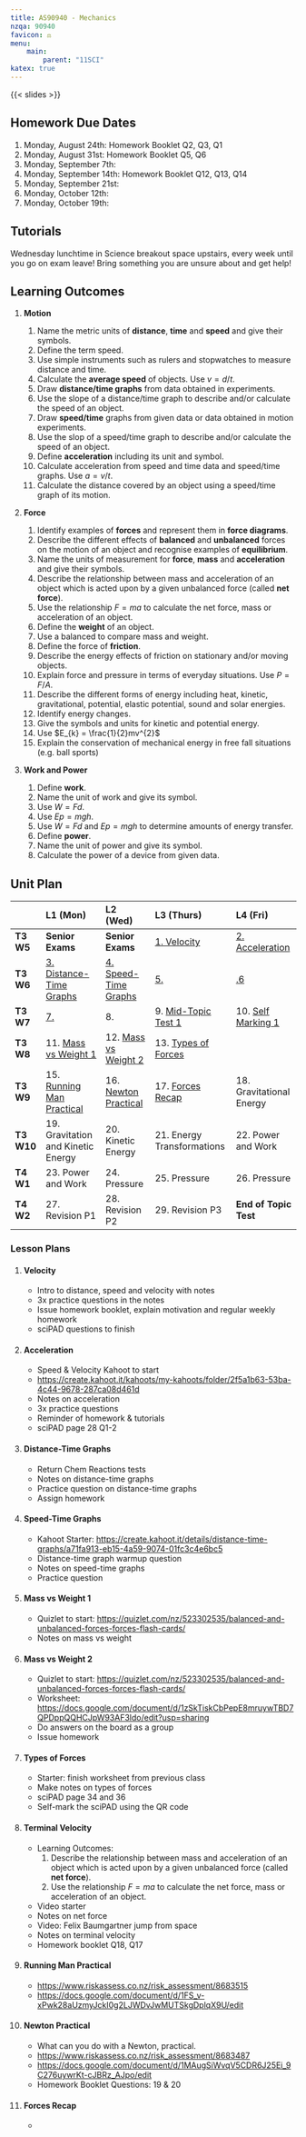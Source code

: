 ```yaml
---
title: AS90940 - Mechanics
nzqa: 90940
favicon: ⚖️
menu:
    main:
        parent: "11SCI"
katex: true
---
```


{{< slides >}}

## Homework Due Dates

1. Monday, August 24th: Homework Booklet Q2, Q3, Q1
2. Monday, August 31st: Homework Booklet Q5, Q6
3. Monday, September 7th: 
4. Monday, September 14th: Homework Booklet Q12, Q13, Q14
5. Monday, September 21st: 
6. Monday, October 12th: 
7. Monday, October 19th: 

## Tutorials

Wednesday lunchtime in Science breakout space upstairs, every week until you go on exam leave! Bring something you are unsure about and get help!

## Learning Outcomes

1. __Motion__
	1. Name the metric units of __distance__, __time__ and __speed__ and give their symbols.
	2. Define the term speed.
	3. Use simple instruments such as rulers and stopwatches to measure distance and time.
	4. Calculate the __average speed__ of objects. Use $v=d/t$.
	5. Draw __distance/time graphs__ from data obtained in experiments.
	6. Use the slope of a distance/time graph to describe and/or calculate the speed of an object.
	7. Draw __speed/time__ graphs from given data or data obtained in motion experiments.
	8. Use the slop of a speed/time graph to describe and/or calculate the speed of an object.
	9. Define __acceleration__ including its unit and symbol.
	10. Calculate acceleration from speed and time data and speed/time graphs. Use $a = v/t$.
	11. Calculate the distance covered by an object using a speed/time graph of its motion.

2. __Force__
	1. Identify examples of __forces__ and represent them in __force diagrams__.
	2. Describe the different effects of __balanced__ and __unbalanced__ forces on the motion of an object and recognise examples of __equilibrium__.
	3. Name the units of measurement for __force__, __mass__ and __acceleration__ and give their symbols.
	4. Describe the relationship between mass and acceleration of an object which is acted upon by a given unbalanced force (called __net force__).
	5. Use the relationship $F = ma$ to calculate the net force, mass or acceleration of an object.
	6. Define the __weight__ of an object.
	7. Use a balanced to compare mass and weight.
	8. Define the force of __friction__.
	9. Describe the energy effects of friction on stationary and/or moving objects.
	10. Explain force and pressure in terms of everyday situations. Use $P = F/A$.
	11. Describe the different forms of energy including heat, kinetic, gravitational, potential, elastic potential, sound and solar energies.
	12. Identify energy changes.
	13. Give the symbols and units for kinetic and potential energy.
	14. Use $E_{k} = \frac{1}{2}mv^{2}$
	15. Explain the conservation of mechanical energy in free fall situations (e.g. ball sports)

3. __Work and Power__
	1. Define __work__.
	2. Name the unit of work and give its symbol.
	3. Use $W = Fd$.
	4. Use $Ep = mgh$.
	5. Use $W = Fd$ and $Ep = mgh$ to determine amounts of energy transfer.
	6. Define __power__.
	7. Name the unit of power and give its symbol.
	8. Calculate the power of a device from given data.

## Unit Plan

|            | L1 (Mon)                                            | L2 (Wed)                                   | L3 (Thurs)                               | L4 (Fri)                              |
|:-----------|:----------------------------------------------------|:-------------------------------------------|:-----------------------------------------|:--------------------------------------|
| __T3 W5__  | __Senior Exams__                                    | __Senior Exams__                           | [1. Velocity](#velocity)                 | [2. Acceleration](#acceleration)      |
| __T3 W6__  | [3. Distance-Time Graphs](#distance-time-graphs)    | [4. Speed-Time Graphs](#speed-time-graphs) | [5.]()                                   | [.6]()                                |
| __T3 W7__  | [7.]()                                              | 8.                                         | 9. [Mid-Topic Test 1](#mid-topic-test-1) | 10. [Self Marking 1](#self-marking-1) |
| __T3 W8__  | 11. [Mass vs Weight 1](#mass-vs-weight-1)           | 12. [Mass vs Weight 2](#mass-vs-weight-2)  | 13. [Types of Forces](#types-of-forces)  |                                       |
| __T3 W9__  | 15. [Running Man Practical](#running-man-practical) | 16. [Newton Practical](#newton-practical)  | 17. [Forces Recap](#forces-recap)        | 18. Gravitational Energy              |
| __T3 W10__ | 19. Gravitation and Kinetic Energy                  | 20. Kinetic Energy                         | 21. Energy Transformations               | 22. Power and Work                    |
| __T4 W1__  | 23. Power and Work                                  | 24. Pressure                               | 25. Pressure                             | 26. Pressure                          |
| __T4 W2__  | 27. Revision P1                                     | 28. Revision P2                            | 29. Revision P3                          | __End of Topic Test__                 |

### Lesson Plans

1. #### Velocity
	- Intro to distance, speed and velocity with notes
	- 3x practice questions in the notes
	- Issue homework booklet, explain motivation and regular weekly homework
	- sciPAD questions to finish
2. #### Acceleration
	- Speed & Velocity Kahoot to start
	- https://create.kahoot.it/kahoots/my-kahoots/folder/2f5a1b63-53ba-4c44-9678-287ca08d461d
	- Notes on acceleration
	- 3x practice questions
	- Reminder of homework & tutorials
	- sciPAD page 28 Q1-2
3. #### Distance-Time Graphs
	- Return Chem Reactions tests
	- Notes on distance-time graphs
	- Practice question on distance-time graphs
	- Assign homework
4. #### Speed-Time Graphs
	- Kahoot Starter: https://create.kahoot.it/details/distance-time-graphs/a71fa913-eb15-4a59-9074-01fc3c4e6bc5
	- Distance-time graph warmup question
	- Notes on speed-time graphs
	- Practice question
11. #### Mass vs Weight 1
	- Quizlet to start: https://quizlet.com/nz/523302535/balanced-and-unbalanced-forces-forces-flash-cards/
	- Notes on mass vs weight
12. #### Mass vs Weight 2
	- Quizlet to start: https://quizlet.com/nz/523302535/balanced-and-unbalanced-forces-forces-flash-cards/
	- Worksheet: https://docs.google.com/document/d/1zSkTiskCbPepE8mruywTBD7QPDppQQHCJpW93AF3ldo/edit?usp=sharing
	- Do answers on the board as a group
	- Issue homework
13. #### Types of Forces
	- Starter: finish worksheet from previous class
	- Make notes on types of forces
	- sciPAD page 34 and 36
	- Self-mark the sciPAD using the QR code
14. #### Terminal Velocity
	- Learning Outcomes:
		1. Describe the relationship between mass and acceleration of an object which is acted upon by a given unbalanced force (called __net force__).
		2. Use the relationship $F = ma$ to calculate the net force, mass or acceleration of an object.
	- Video starter
	- Notes on net force
	- Video: Felix Baumgartner jump from space
	- Notes on terminal velocity
	- Homework booklet Q18, Q17
15. #### Running Man Practical
	- https://www.riskassess.co.nz/risk_assessment/8683515
	- https://docs.google.com/document/d/1FS_v-xPwk28aUzmyJckI0g2LJWDvJwMUTSkgDplqX9U/edit
16. #### Newton Practical
	- What can you do with a Newton, practical.
	- https://www.riskassess.co.nz/risk_assessment/8683487
	- https://docs.google.com/document/d/1MAugSiWvqV5CDR6J25Ei_9C276uywrKt-cJBRz_AJpo/edit
	- Homework Booklet Questions: 19 & 20
17. #### Forces Recap
	- 
